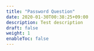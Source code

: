 ```yaml
---
title: "Password Question"
date: 2020-01-30T00:38:25+09:00
description: Test description
draft: false
weight: 1
enableToc: false
---
```

